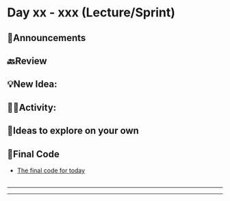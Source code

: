 # Day xx - xxx (Lecture/Sprint)

## 📢Announcements

## 🔙Review

## 💡New Idea: 

## 👩‍💻Activity:


## 🧭Ideas to explore on your own


## 🏁Final Code
 - [The final code for today](https://github.com/cs)
<br/><br/>
---
---

